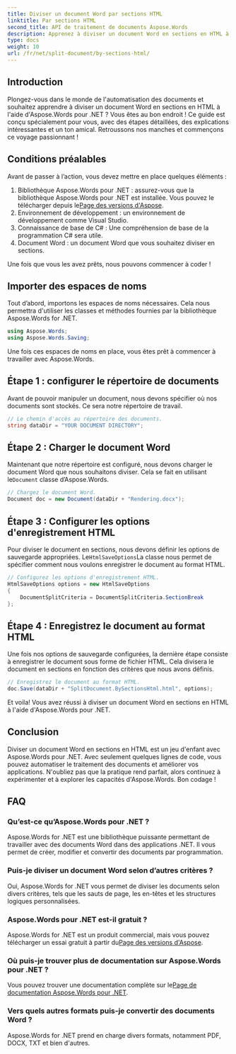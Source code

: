 ```yaml
---
title: Diviser un document Word par sections HTML
linktitle: Par sections HTML
second_title: API de traitement de documents Aspose.Words
description: Apprenez à diviser un document Word en sections en HTML à l'aide d'Aspose.Words pour .NET avec ce guide détaillé étape par étape.
type: docs
weight: 10
url: /fr/net/split-document/by-sections-html/
---
```

## Introduction

Plongez-vous dans le monde de l'automatisation des documents et souhaitez apprendre à diviser un document Word en sections en HTML à l'aide d'Aspose.Words pour .NET ? Vous êtes au bon endroit ! Ce guide est conçu spécialement pour vous, avec des étapes détaillées, des explications intéressantes et un ton amical. Retroussons nos manches et commençons ce voyage passionnant !

## Conditions préalables

Avant de passer à l’action, vous devez mettre en place quelques éléments :

1.  Bibliothèque Aspose.Words pour .NET : assurez-vous que la bibliothèque Aspose.Words pour .NET est installée. Vous pouvez le télécharger depuis le[Page des versions d'Aspose](https://releases.aspose.com/words/net/).
2. Environnement de développement : un environnement de développement comme Visual Studio.
3. Connaissance de base de C# : Une compréhension de base de la programmation C# sera utile.
4. Document Word : un document Word que vous souhaitez diviser en sections.

Une fois que vous les avez prêts, nous pouvons commencer à coder !

## Importer des espaces de noms

Tout d’abord, importons les espaces de noms nécessaires. Cela nous permettra d'utiliser les classes et méthodes fournies par la bibliothèque Aspose.Words for .NET.

```csharp
using Aspose.Words;
using Aspose.Words.Saving;
```

Une fois ces espaces de noms en place, vous êtes prêt à commencer à travailler avec Aspose.Words.

## Étape 1 : configurer le répertoire de documents

Avant de pouvoir manipuler un document, nous devons spécifier où nos documents sont stockés. Ce sera notre répertoire de travail.

```csharp
// Le chemin d'accès au répertoire des documents.
string dataDir = "YOUR DOCUMENT DIRECTORY";
```

## Étape 2 : Charger le document Word

 Maintenant que notre répertoire est configuré, nous devons charger le document Word que nous souhaitons diviser. Cela se fait en utilisant le`Document` classe d’Aspose.Words.

```csharp
// Chargez le document Word.
Document doc = new Document(dataDir + "Rendering.docx");
```

## Étape 3 : Configurer les options d'enregistrement HTML

 Pour diviser le document en sections, nous devons définir les options de sauvegarde appropriées. Le`HtmlSaveOptions`La classe nous permet de spécifier comment nous voulons enregistrer le document au format HTML.

```csharp
// Configurez les options d'enregistrement HTML.
HtmlSaveOptions options = new HtmlSaveOptions
{
    DocumentSplitCriteria = DocumentSplitCriteria.SectionBreak
};
```

## Étape 4 : Enregistrez le document au format HTML

Une fois nos options de sauvegarde configurées, la dernière étape consiste à enregistrer le document sous forme de fichier HTML. Cela divisera le document en sections en fonction des critères que nous avons définis.

```csharp
// Enregistrez le document au format HTML.
doc.Save(dataDir + "SplitDocument.BySectionsHtml.html", options);
```

Et voila! Vous avez réussi à diviser un document Word en sections en HTML à l'aide d'Aspose.Words pour .NET.

## Conclusion

Diviser un document Word en sections en HTML est un jeu d'enfant avec Aspose.Words pour .NET. Avec seulement quelques lignes de code, vous pouvez automatiser le traitement des documents et améliorer vos applications. N'oubliez pas que la pratique rend parfait, alors continuez à expérimenter et à explorer les capacités d'Aspose.Words. Bon codage !

## FAQ

### Qu’est-ce qu’Aspose.Words pour .NET ?

Aspose.Words for .NET est une bibliothèque puissante permettant de travailler avec des documents Word dans des applications .NET. Il vous permet de créer, modifier et convertir des documents par programmation.

### Puis-je diviser un document Word selon d’autres critères ?

Oui, Aspose.Words for .NET vous permet de diviser les documents selon divers critères, tels que les sauts de page, les en-têtes et les structures logiques personnalisées.

### Aspose.Words pour .NET est-il gratuit ?

 Aspose.Words for .NET est un produit commercial, mais vous pouvez télécharger un essai gratuit à partir du[Page des versions d'Aspose](https://releases.aspose.com/).

### Où puis-je trouver plus de documentation sur Aspose.Words pour .NET ?

 Vous pouvez trouver une documentation complète sur le[Page de documentation Aspose.Words pour .NET](https://reference.aspose.com/words/net/).

### Vers quels autres formats puis-je convertir des documents Word ?

Aspose.Words for .NET prend en charge divers formats, notamment PDF, DOCX, TXT et bien d'autres.